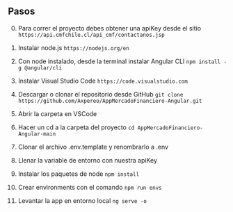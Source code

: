 ## Pasos

0. Para correr el proyecto debes obtener una apiKey desde el sitio `https://api.cmfchile.cl/api_cmf/contactanos.jsp`

1. Instalar node.js `https://nodejs.org/en`

2. Con node instalado, desde la terminal instalar Angular CLI `npm install -g @angular/cli`

3. Instalar Visual Studio Code `https://code.visualstudio.com`

4. Descargar o clonar el repositorio desde GitHub `git clone https://github.com/Axpereo/AppMercadoFinanciero-Angular.git`

5. Abrir la carpeta en VSCode

6. Hacer un cd a la carpeta del proyecto `cd AppMercadoFinanciero-Angular-main`

7. Clonar el archivo .env.template y renombrarlo a .env

8. Llenar la variable de entorno con nuestra apiKey

9. Instalar los paquetes de node `npm install` 

10. Crear environments con el comando `npm run envs`

11. Levantar la app en entorno local `ng serve -o`




